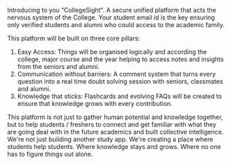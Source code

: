 Introducing to you “CollegeSight".
A secure unified platform that acts the nervous system of the College.
Your student email id is the key ensuring only verified students and alumni who could access to the academic family.

This platform will be built on three core pillars:
1. Easy Access:
Things will be organised logically and according the college, major course and the year helping to access notes and insights from the seniors and alumni.
2. Communication without barriers:
A comment system that turns every question into a real time doubt solving session with seniors, classmates and alumni.
3. Knowledge that sticks:
Flashcards and evolving FAQs will be created to ensure that knowledge grows with every contribution.

This platform is not just to gather human potential and knowledge together, but to help students / freshers to connect and get familiar with what they are going deal with in the future academics and built collective intelligence.
We're not just building another study app. We're creating a place where students help students. Where knowledge stays and grows. Where no one has to figure things out alone.
